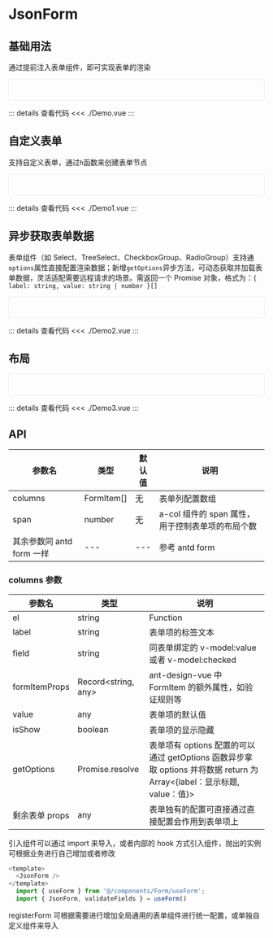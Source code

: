 # JsonForm

<script setup>
import Demo from './Demo.vue'
import Demo1 from './Demo1.vue'
import Demo2 from './Demo2.vue'
import Demo3 from './Demo3.vue'

</script>

## 基础用法

通过提前注入表单组件，即可实现表单的渲染

<div style="border: 1px solid #eee; padding: 20px"><Demo></Demo></div>

::: details 查看代码
<<< ./Demo.vue
:::

## 自定义表单

支持自定义表单，通过`h`函数来创建表单节点

<div style="border: 1px solid #eee; padding: 20px"><Demo1></Demo1></div>

::: details 查看代码
<<< ./Demo1.vue
:::

## 异步获取表单数据

表单组件（如 Select、TreeSelect、CheckboxGroup、RadioGroup）支持通`options`属性直接配置渲染数据；新增`getOptions`异步方法，可动态获取并加载表单数据，灵活适配需要远程请求的场景。需返回一个 Promise 对象，格式为：`{ label: string, value: string | number }[]`

<div style="border: 1px solid #eee; padding: 20px"><Demo2></Demo2></div>

::: details 查看代码
<<< ./Demo2.vue
:::

## 布局


<div style="border: 1px solid #eee; padding: 20px"><Demo3></Demo3></div>

::: details 查看代码
<<< ./Demo3.vue
:::

## API

| 参数名                    | 类型       | 默认值 | 说明                                             |
| ------------------------- | ---------- | ------ | ------------------------------------------------ |
| columns               | FormItem[] | 无     | 表单列配置数组                                   |
| span                      | number     | 无     | a-col 组件的 span 属性，用于控制表单项的布局个数 |
| 其余参数同 antd form 一样 | ---        | ---    | 参考 antd form                                   |


### columns 参数

| 参数名         | 类型                | 说明                                                                                                                   |
| -------------- | ------------------- | ---------------------------------------------------------------------------------------------------------------------- |
| el             | string | Function  | 表单项使用的组件名称（在 registerForm 文件中查看枚举）或自定义组件函数或 h 函数生成组件                                |
| label          | string              | 表单项的标签文本                                                                                                       |
| field          | string              | 同表单绑定的 v-model:value 或者 v-model:checked                                                                        |
| formItemProps  | Record<string, any> | ant-design-vue 中 FormItem 的额外属性，如验证规则等                                                                    |
| value          | any                 | 表单项的默认值                                                                                                         |
| isShow         | boolean             | 表单项的显示隐藏                                                                                                       |
| getOptions     | Promise.resolve     | 表单项有 options 配置的可以通过 getOptions 函数异步拿取 options 并将数据 return 为 Array<{label：显示标题, value：值}> |
| 剩余表单 props | any                 | 表单独有的配置可直接通过直接配置会作用到表单项上                                                                       |

引入组件可以通过 import 来导入，或者内部的 hook 方式引入组件，抛出的实例可根据业务进行自己增加或者修改

```js
<template>
  <JsonForm />
</template>
  import { useForm } from '@/components/Form/useForm';
  import { JsonForm, validateFields } = useForm()
```

registerForm 可根据需要进行增加全局通用的表单组件进行统一配置，或单独自定义组件来导入
